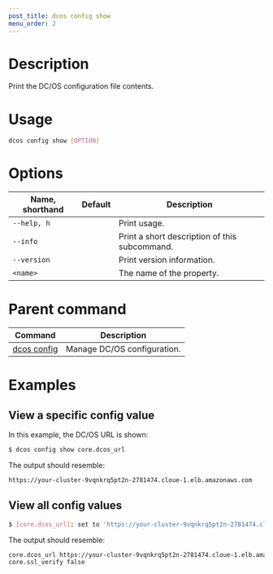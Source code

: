 ```yaml
---
post_title: dcos config show
menu_order: 2
---
```


# Description
Print the DC/OS configuration file contents.

# Usage

```bash
dcos config show [OPTION]
``` 

# Options

| Name, shorthand | Default | Description |
|---------|-------------|-------------|
| `--help, h`   |             |  Print usage. |
| `--info`   |             |  Print a short description of this subcommand. |
| `--version`   |             |  Print version information. |
| `<name>`   |             |  The name of the property. |

# Parent command

| Command | Description |
|---------|-------------|
| [dcos config](/docs/1.9/usage/cli/command-reference/dcos-config/) |  Manage DC/OS configuration. |

# Examples

## View a specific config value
In this example, the DC/OS URL is shown:

```bash
$ dcos config show core.dcos_url
```

The output should resemble:

```bash
https://your-cluster-9vqnkrq5pt2n-2781474.cloue-1.elb.amazonaws.com
```

## View all config values

```bash
$ [core.dcos_url]: set to 'https://your-cluster-9vqnkrq5pt2n-2781474.cloue-1.elb.amazonaws.com'
```

The output should resemble:

```bash
core.dcos_url https://your-cluster-9vqnkrq5pt2n-2781474.cloue-1.elb.amazonaws.com
core.ssl_verify false
```


